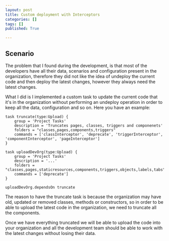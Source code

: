 ```yaml
---
layout: post
title: Custom deployment with Interceptors
categories: []
tags: []
published: True

---
```


Scenario
--------
The problem that I found during the development, is that most of the developers have all their data, scenarios and configuration present in the organization, therefore they did not like the idea of undeploy the current code and then deploy the latest changes, however they always need the latest changes.

What I did is I implemented a custom task to update the current code that it's in the organization without performing an undeploy operation in order to keep all the data, configuration and so on. Here you have an example:

```
task truncate(type:Upload) {
    group = 'Project Tasks'
    description = 'Truncates pages, classes, triggers and componenets'
    folders = "classes,pages,components,triggers"
    commands = ['classInterceptor', 'deprecate', 'triggerInterceptor', 'componentInterceptor', 'pageInterceptor']
}

task uploadDevOrg(type:Upload) {
    group = 'Project Tasks'
    description = '...'
    folders = "classes,pages,staticresources,components,triggers,objects,labels,tabs"
    commands = ['deprecate']
}

uploadDevOrg.dependsOn truncate
```

The reason to have the truncate task is because the organization may have old, updated or removed classes, methods or constructors, so in order to be able to upload the latest code in the organization, we need to truncate all the components.

Once we have everything truncated we will be able to upload the code into your organization and all the development team should be able to work with the latest changes without losing their data.
